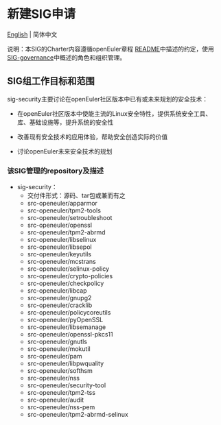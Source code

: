 # 新建SIG申请
[English](./sig-security_facility.md) | 简体中文


说明：本SIG的Charter内容遵循openEuler章程 [README](/zh/governance/README.md)中描述的约定，使用[SIG-governance](/zh/technical-committee/governance/SIG-governance.md)中概述的角色和组织管理。

## SIG组工作目标和范围

sig-security主要讨论在openEuler社区版本中已有或未来规划的安全技术：

 - 在openEuler社区版本中使能主流的Linux安全特性，提供系统安全工具、库、基础设施等，提升系统的安全性

 - 改善现有安全技术的应用体验，帮助安全创造实际的价值

 - 讨论openEuler未来安全技术的规划



 ### 该SIG管理的repository及描述

- sig-security：
  - 交付件形式：源码、tar包或兼而有之
  - src-openeuler/apparmor
  - src-openeuler/tpm2-tools
  - src-openeuler/setroubleshoot
  - src-openeuler/openssl
  - src-openeuler/tpm2-abrmd
  - src-openeuler/libselinux
  - src-openeuler/libsepol
  - src-openeuler/keyutils
  - src-openeuler/mcstrans
  - src-openeuler/selinux-policy
  - src-openeuler/crypto-policies
  - src-openeuler/checkpolicy
  - src-openeuler/libcap
  - src-openeuler/gnupg2
  - src-openeuler/cracklib
  - src-openeuler/policycoreutils
  - src-openeuler/pyOpenSSL
  - src-openeuler/libsemanage
  - src-openeuler/openssl-pkcs11
  - src-openeuler/gnutls
  - src-openeuler/mokutil
  - src-openeuler/pam
  - src-openeuler/libpwquality
  - src-openeuler/softhsm
  - src-openeuler/nss
  - src-openeuler/security-tool
  - src-openeuler/tpm2-tss
  - src-openeuler/audit
  - src-openeuler/nss-pem
  - src-openeuler/tpm2-abrmd-selinux
